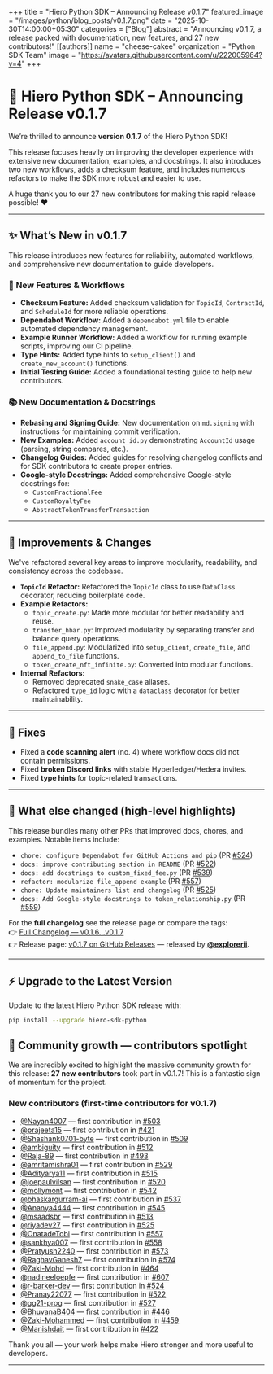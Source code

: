 +++
title          = "Hiero Python SDK – Announcing Release v0.1.7"
featured_image = "/images/python/blog_posts/v0.1.7.png"
date           = "2025-10-30T14:00:00+05:30"
categories     = ["Blog"]
abstract       = "Announcing v0.1.7, a release packed with documentation, new features, and 27 new contributors!"
[[authors]]
  name         = "cheese-cakee"
  organization = "Python SDK Team"
  image        = "https://avatars.githubusercontent.com/u/222005964?v=4"
+++

# 🚀 Hiero Python SDK – Announcing Release v0.1.7

We’re thrilled to announce **version 0.1.7** of the Hiero Python SDK!

This release focuses heavily on improving the developer experience with extensive new documentation, examples, and docstrings. It also introduces two new workflows, adds a checksum feature, and includes numerous refactors to make the SDK more robust and easier to use.

A huge thank you to our 27 new contributors for making this rapid release possible! ❤️

---

## ✨ What’s New in v0.1.7

This release introduces new features for reliability, automated workflows, and comprehensive new documentation to guide developers.

### 🧾 New Features & Workflows
- **Checksum Feature:** Added checksum validation for `TopicId`, `ContractId`, and `ScheduleId` for more reliable operations.
- **Dependabot Workflow:** Added a `dependabot.yml` file to enable automated dependency management.
- **Example Runner Workflow:** Added a workflow for running example scripts, improving our CI pipeline.
- **Type Hints:** Added type hints to `setup_client()` and `create_new_account()` functions.
- **Initial Testing Guide:** Added a foundational testing guide to help new contributors.

### 📚 New Documentation & Docstrings
- **Rebasing and Signing Guide:** New documentation on `md.signing` with instructions for maintaining commit verification.
- **New Examples:** Added `account_id.py` demonstrating `AccountId` usage (parsing, string compares, etc.).
- **Changelog Guides:** Added guides for resolving changelog conflicts and for SDK contributors to create proper entries.
- **Google-style Docstrings:** Added comprehensive Google-style docstrings for:
  - `CustomFractionalFee`
  - `CustomRoyaltyFee`
  - `AbstractTokenTransferTransaction`

---

## 🔄 Improvements & Changes
We've refactored several key areas to improve modularity, readability, and consistency across the codebase.

- **`TopicId` Refactor:** Refactored the `TopicId` class to use `DataClass` decorator, reducing boilerplate code.
- **Example Refactors:**
  - `topic_create.py`: Made more modular for better readability and reuse.
  - `transfer_hbar.py`: Improved modularity by separating transfer and balance query operations.
  - `file_append.py`: Modularized into `setup_client`, `create_file`, and `append_to_file` functions.
  - `token_create_nft_infinite.py`: Converted into modular functions.
- **Internal Refactors:**
  - Removed deprecated `snake_case` aliases.
  - Refactored `type_id` logic with a `dataclass` decorator for better maintainability.

---

## 🐞 Fixes
- Fixed a **code scanning alert** (no. 4) where workflow docs did not contain permissions.
- Fixed **broken Discord links** with stable Hyperledger/Hedera invites.
- Fixed **type hints** for topic-related transactions.

---

## 📌 What else changed (high-level highlights)

This release bundles many other PRs that improved docs, chores, and examples. Notable items include:
- `chore: configure Dependabot for GitHub Actions and pip` (PR [#524](https://github.com/hiero-ledger/hiero-sdk-python/pull/524))
- `docs: improve contributing section in README` (PR [#522](https://github.com/hiero-ledger/hiero-sdk-python/pull/522))
- `docs: add docstrings to custom_fixed_fee.py` (PR [#539](https://github.com/hiero-ledger/hiero-sdk-python/pull/539))
- `refactor: modularize file_append example` (PR [#557](https://github.com/hiero-ledger/hiero-sdk-python/pull/557))
- `chore: Update maintainers list and changelog` (PR [#525](https://github.com/hiero-ledger/hiero-sdk-python/pull/525))
- `docs: Add Google-style docstrings to token_relationship.py` (PR [#559](https://github.com/hiero-ledger/hiero-sdk-python/pull/559))

For the **full changelog** see the release page or compare the tags:  
👉 [Full Changelog — v0.1.6...v0.1.7](https://github.com/hiero-ledger/hiero-sdk-python/compare/v0.1.6...v0.1.7)  
👉 Release page: [v0.1.7 on GitHub Releases](https://github.com/hiero-ledger/hiero-sdk-python/releases/tag/v0.1.7) — released by **[@explorerii](https://github.com/explorerii)**.

---
## ⚡ Upgrade to the Latest Version

Update to the latest Hiero Python SDK release with:

```bash
pip install --upgrade hiero-sdk-python
```



## 🙌 Community growth — contributors spotlight

We are incredibly excited to highlight the massive community growth for this release: **27 new contributors** took part in v0.1.7! This is a fantastic sign of momentum for the project.

### New contributors (first-time contributors for v0.1.7)
- [@Nayan4007](https://github.com/Nayan4007) — first contribution in [#503](https://github.com/hiero-ledger/hiero-sdk-python/pull/503)
- [@prajeeta15](https://github.com/prajeeta15) — first contribution in [#421](https://github.com/hiero-ledger/hiero-sdk-python/pull/421)
- [@Shashank0701-byte](https://github.com/Shashank0701-byte) — first contribution in [#509](https://github.com/hiero-ledger/hiero-sdk-python/pull/509)
- [@ambiguity](https://github.com/ambiguity) — first contribution in [#512](https://github.com/hiero-ledger/hiero-sdk-python/pull/512)
- [@Raja-89](https://github.com/Raja-89) — first contribution in [#493](https://github.com/hiero-ledger/hiero-sdk-python/pull/493)
- [@amritamishra01](https://github.com/amritamishra01) — first contribution in [#529](https://github.com/hiero-ledger/hiero-sdk-python/pull/529)
- [@Adityarya11](https://github.com/Adityarya11) — first contribution in [#515](https://github.com/hiero-ledger/hiero-sdk-python/pull/515)
- [@joepaulvilsan](https://github.com/joepaulvilsan) — first contribution in [#520](https://github.com/hiero-ledger/hiero-sdk-python/pull/520)
- [@mollymont](https://github.com/mollymont) — first contribution in [#542](https://github.com/hiero-ledger/hiero-sdk-python/pull/542)
- [@bhaskargurram-ai](https://github.com/bhaskargurram-ai) — first contribution in [#537](https://github.com/hiero-ledger/hiero-sdk-python/pull/537)
- [@Ananya4444](https://github.com/Ananya4444) — first contribution in [#545](https://github.com/hiero-ledger/hiero-sdk-python/pull/545)
- [@msaadsbr](https://github.com/msaadsbr) — first contribution in [#513](https://github.com/hiero-ledger/hiero-sdk-python/pull/513)
- [@riyadev27](https://github.com/riyadev27) — first contribution in [#525](https://github.com/hiero-ledger/hiero-sdk-python/pull/525)
- [@OnatadeTobi](https://github.com/OnatadeTobi) — first contribution in [#557](https://github.com/hiero-ledger/hiero-sdk-python/pull/557)
- [@sankhya007](https://github.com/sankhya007) — first contribution in [#558](https://github.com/hiero-ledger/hiero-sdk-python/pull/558)
- [@Pratyush2240](https://github.com/Pratyush2240) — first contribution in [#573](https://github.com/hiero-ledger/hiero-sdk-python/pull/573)
- [@RaghavGanesh7](https://github.com/RaghavGanesh7) — first contribution in [#574](https://github.com/hiero-ledger/hiero-sdk-python/pull/574)
- [@Zaki-Mohd](https://github.com/Zaki-Mohd) — first contribution in [#464](https://github.com/hiero-ledger/hiero-sdk-python/pull/464)
- [@nadineeloepfe](https://github.com/nadineeloepfe) — first contribution in [#607](https://github.com/hiero-ledger/hiero-sdk-python/pull/607)
- [@r-barker-dev](https://github.com/r-barker-dev) — first contribution in [#524](https://github.com/hiero-ledger/hiero-sdk-python/pull/524)
- [@Pranay22077](https://github.com/Pranay22077) — first contribution in [#522](https://github.com/hiero-ledger/hiero-sdk-python/pull/522)
- [@gg21-prog](https://github.com/gg21-prog) — first contribution in [#527](https://github.com/hiero-ledger/hiero-sdk-python/pull/527)
- [@BhuvanaB404](https://github.com/BhuvanaB404) — first contribution in [#446](https://github.com/hiero-ledger/hiero-sdk-python/pull/446)
- [@Zaki-Mohammed](https://github.com/Zaki-Mohammed) — first contribution in [#459](https://github.com/hiero-ledger/hiero-sdk-python/pull/459)
- [@Manishdait](https://github.com/Manishdait) — first contribution in [#422](https://github.com/hiero-ledger/hiero-sdk-python/pull/422)

Thank you all — your work helps make Hiero stronger and more useful to developers.

---
